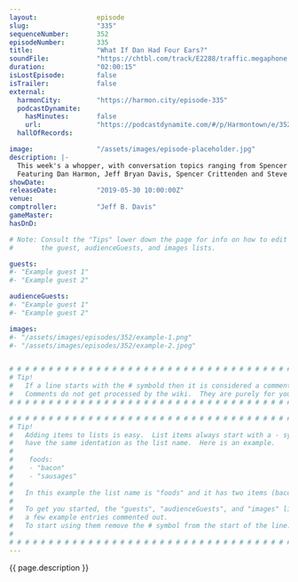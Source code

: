 ```yaml
---
layout:               episode
slug:                 "335"
sequenceNumber:       352
episodeNumber:        335
title:                "What If Dan Had Four Ears?"
soundFile:            "https://chtbl.com/track/E2288/traffic.megaphone.fm/STA9970239376.mp3?updated=1596567775"
duration:             "02:00:15"
isLostEpisode:        false
isTrailer:            false
external:
  harmonCity:         "https://harmon.city/episode-335"
  podcastDynamite:
    hasMinutes:       false
    url:              "https://podcastdynamite.com/#/p/Harmontown/e/352/335"
  hallOfRecords:      

image:                "/assets/images/episode-placeholder.jpg"
description: |-
  This week's a whopper, with conversation topics ranging from Spencer's hip surgery, Dan's much anticipated Game of Thrones take, and another underscoring of how unprepared our (Dan's) parents were for the advent of the internet. All that and THE RETURN OF D&D.
  Featuring Dan Harmon, Jeff Bryan Davis, Spencer Crittenden and Steve Levy.
showDate:             
releaseDate:          "2019-05-30 10:00:00Z"
venue:                
comptroller:          "Jeff B. Davis"
gameMaster:           
hasDnD:               

# Note: Consult the "Tips" lower down the page for info on how to edit
#       the guest, audienceGuests, and images lists.

guests:
#- "Example guest 1"
#- "Example guest 2"

audienceGuests:
#- "Example guest 1"
#- "Example guest 2"

images:
#- "/assets/images/episodes/352/example-1.png"
#- "/assets/images/episodes/352/example-2.jpeg"


# # # # # # # # # # # # # # # # # # # # # # # # # # # # # # # # # # # # # # # # # # # # #
# Tip!
#   If a line starts with the # symbold then it is considered a comment.
#   Comments do not get processed by the wiki.  They are purely for your information.
# # # # # # # # # # # # # # # # # # # # # # # # # # # # # # # # # # # # # # # # # # # # #

# # # # # # # # # # # # # # # # # # # # # # # # # # # # # # # # # # # # # # # # # # # # #
# Tip!
#   Adding items to lists is easy.  List items always start with a - symbol and have
#   have the same identation as the list name.  Here is an example.
#
#    foods:
#    - "bacon"
#    - "sausages"
#
#   In this example the list name is "foods" and it has two items (bacon, and sausages).
#
#   To get you started, the "guests", "audienceGuests", and "images" lists below have
#   a few example entries commented out.
#   To start using them remove the # symbol from the start of the line.
#
# # # # # # # # # # # # # # # # # # # # # # # # # # # # # # # # # # # # # # # # # # # # #
---
```


<!-- The episode description will be rendered here -->
{{ page.description }}

<!-- Add your content BELOW here -->
<!-- vvvvvvvvvvvvvvvvvvvvvvvvvvv -->




<!-- ^^^^^^^^^^^^^^^^^^^^^^^^^^^ -->
<!-- Add your content ABOVE here -->

<!-- The episode gallery will be rendered here -->
